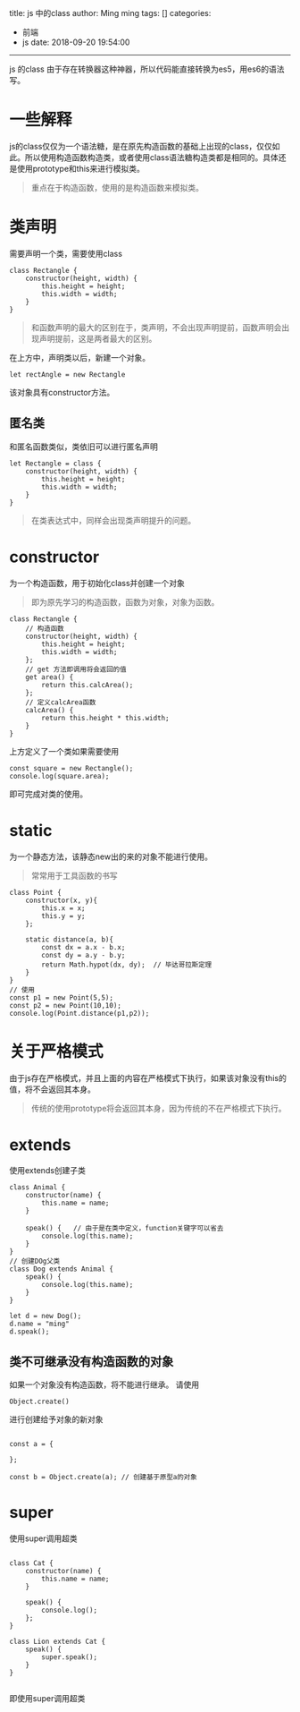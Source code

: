 title: js 中的class
author: Ming ming
tags: []
categories:
  - 前端
  - js
date: 2018-09-20 19:54:00
---
js 的class
由于存在转换器这种神器，所以代码能直接转换为es5，用es6的语法写。
# 一些解释
js的class仅仅为一个语法糖，是在原先构造函数的基础上出现的class，仅仅如此。所以使用构造函数构造类，或者使用class语法糖构造类都是相同的。具体还是使用prototype和this来进行模拟类。
> 重点在于构造函数，使用的是构造函数来模拟类。

# 类声明
需要声明一个类，需要使用class
```
class Rectangle {
	constructor(height, width) {
		this.height = height;
		this.width = width;
	}
}
```
> 和函数声明的最大的区别在于，类声明，不会出现声明提前，函数声明会出现声明提前，这是两者最大的区别。

在上方中，声明类以后，新建一个对象。
```
let rectAngle = new Rectangle
```
该对象具有constructor方法。
## 匿名类
和匿名函数类似，类依旧可以进行匿名声明
```
let Rectangle = class {
	constructor(height, width) {
		this.height = height;
		this.width = width;
	}
}
```
> 在类表达式中，同样会出现类声明提升的问题。

# constructor
为一个构造函数，用于初始化class并创建一个对象
> 即为原先学习的构造函数，函数为对象，对象为函数。

```
class Rectangle {
	// 构造函数
	constructor(height, width) {
		this.height = height;
		this.width = width;
	};
	// get 方法即调用将会返回的值
	get area() {
		return this.calcArea();
	};
	// 定义calcArea函数
	calcArea() {
		return this.height * this.width;
	}
}
```
上方定义了一个类如果需要使用
```
const square = new Rectangle();
console.log(square.area);
```
即可完成对类的使用。
# static
为一个静态方法，该静态new出的来的对象不能进行使用。
> 常常用于工具函数的书写

```
class Point {
	constructor(x, y){
		this.x = x;
		this.y = y;
	};

	static distance(a, b){
		const dx = a.x - b.x;
		const dy = a.y - b.y;
		return Math.hypot(dx, dy);	// 毕达哥拉斯定理
	}
}
// 使用
const p1 = new Point(5,5);
const p2 = new Point(10,10);
console.log(Point.distance(p1,p2));
```
# 关于严格模式
由于js存在严格模式，并且上面的内容在严格模式下执行，如果该对象没有this的值，将不会返回其本身。
> 传统的使用prototype将会返回其本身，因为传统的不在严格模式下执行。

# extends
使用extends创建子类
```
class Animal {
	constructor(name) {
		this.name = name;
	}

	speak() {	// 由于是在类中定义，function关键字可以省去
		console.log(this.name);
	}
}
// 创建DOg父类
class Dog extends Animal {
	speak() {
		console.log(this.name);
	}
}

let d = new Dog();
d.name = "ming"
d.speak();
```
## 类不可继承没有构造函数的对象
如果一个对象没有构造函数，将不能进行继承。
请使用
```
Object.create()
```
进行创建给予对象的新对象
```

const a = {

};

const b = Object.create(a);	// 创建基于原型a的对象
```
# super
使用super调用超类
```

class Cat {
	constructor(name) {
		this.name = name;
	}

	speak() {
		console.log();
	};
}  

class Lion extends Cat {
	speak() {
		super.speak();
	}
}


```
即使用super调用超类
